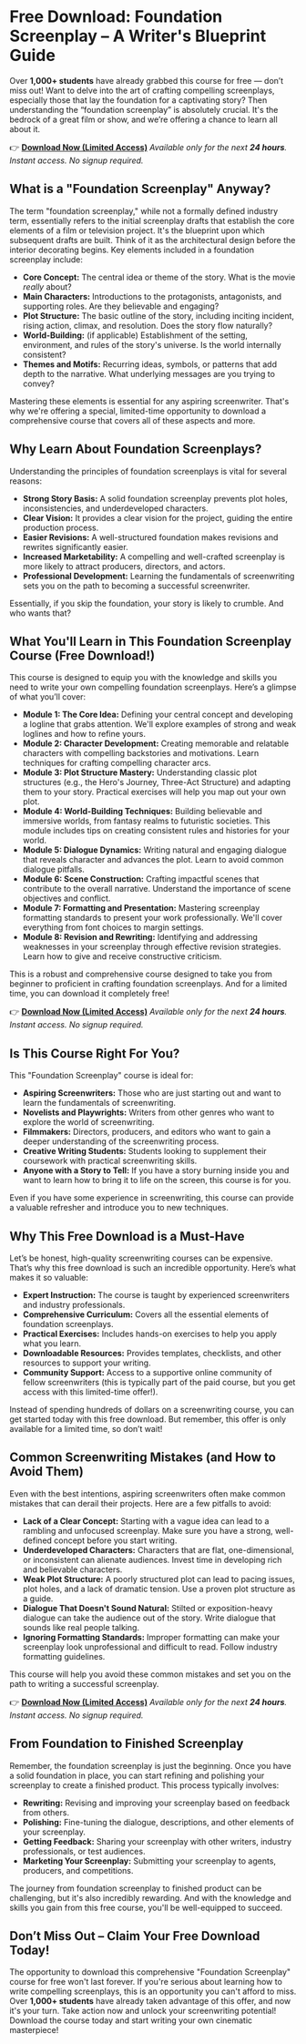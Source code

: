 # Free Download: Foundation Screenplay – A Writer's Blueprint Guide

Over **1,000+ students** have already grabbed this course for free — don’t miss out!
Want to delve into the art of crafting compelling screenplays, especially those that lay the foundation for a captivating story? Then understanding the “foundation screenplay” is absolutely crucial. It's the bedrock of a great film or show, and we’re offering a chance to learn all about it.

👉 **[Download Now (Limited Access)](https://udemywork.com/foundation-screenplay)**
_Available only for the next **24 hours**. Instant access. No signup required._

## What is a "Foundation Screenplay" Anyway?

The term "foundation screenplay," while not a formally defined industry term, essentially refers to the initial screenplay drafts that establish the core elements of a film or television project. It's the blueprint upon which subsequent drafts are built. Think of it as the architectural design before the interior decorating begins. Key elements included in a foundation screenplay include:

*   **Core Concept:** The central idea or theme of the story. What is the movie *really* about?
*   **Main Characters:** Introductions to the protagonists, antagonists, and supporting roles. Are they believable and engaging?
*   **Plot Structure:** The basic outline of the story, including inciting incident, rising action, climax, and resolution. Does the story flow naturally?
*   **World-Building:** (if applicable) Establishment of the setting, environment, and rules of the story's universe. Is the world internally consistent?
*   **Themes and Motifs:** Recurring ideas, symbols, or patterns that add depth to the narrative. What underlying messages are you trying to convey?

Mastering these elements is essential for any aspiring screenwriter. That's why we're offering a special, limited-time opportunity to download a comprehensive course that covers all of these aspects and more.

## Why Learn About Foundation Screenplays?

Understanding the principles of foundation screenplays is vital for several reasons:

*   **Strong Story Basis:** A solid foundation screenplay prevents plot holes, inconsistencies, and underdeveloped characters.
*   **Clear Vision:** It provides a clear vision for the project, guiding the entire production process.
*   **Easier Revisions:** A well-structured foundation makes revisions and rewrites significantly easier.
*   **Increased Marketability:** A compelling and well-crafted screenplay is more likely to attract producers, directors, and actors.
*   **Professional Development:** Learning the fundamentals of screenwriting sets you on the path to becoming a successful screenwriter.

Essentially, if you skip the foundation, your story is likely to crumble. And who wants that?

## What You'll Learn in This Foundation Screenplay Course (Free Download!)

This course is designed to equip you with the knowledge and skills you need to write your own compelling foundation screenplays. Here’s a glimpse of what you’ll cover:

*   **Module 1: The Core Idea:** Defining your central concept and developing a logline that grabs attention. We'll explore examples of strong and weak loglines and how to refine yours.
*   **Module 2: Character Development:** Creating memorable and relatable characters with compelling backstories and motivations. Learn techniques for crafting compelling character arcs.
*   **Module 3: Plot Structure Mastery:** Understanding classic plot structures (e.g., the Hero's Journey, Three-Act Structure) and adapting them to your story. Practical exercises will help you map out your own plot.
*   **Module 4: World-Building Techniques:** Building believable and immersive worlds, from fantasy realms to futuristic societies. This module includes tips on creating consistent rules and histories for your world.
*   **Module 5: Dialogue Dynamics:** Writing natural and engaging dialogue that reveals character and advances the plot. Learn to avoid common dialogue pitfalls.
*   **Module 6: Scene Construction:** Crafting impactful scenes that contribute to the overall narrative. Understand the importance of scene objectives and conflict.
*   **Module 7: Formatting and Presentation:** Mastering screenplay formatting standards to present your work professionally. We'll cover everything from font choices to margin settings.
*   **Module 8: Revision and Rewriting:** Identifying and addressing weaknesses in your screenplay through effective revision strategies. Learn how to give and receive constructive criticism.

This is a robust and comprehensive course designed to take you from beginner to proficient in crafting foundation screenplays. And for a limited time, you can download it completely free!

👉 **[Download Now (Limited Access)](https://udemywork.com/foundation-screenplay)**
_Available only for the next **24 hours**. Instant access. No signup required._

## Is This Course Right For You?

This "Foundation Screenplay" course is ideal for:

*   **Aspiring Screenwriters:** Those who are just starting out and want to learn the fundamentals of screenwriting.
*   **Novelists and Playwrights:** Writers from other genres who want to explore the world of screenwriting.
*   **Filmmakers:** Directors, producers, and editors who want to gain a deeper understanding of the screenwriting process.
*   **Creative Writing Students:** Students looking to supplement their coursework with practical screenwriting skills.
*   **Anyone with a Story to Tell:** If you have a story burning inside you and want to learn how to bring it to life on the screen, this course is for you.

Even if you have some experience in screenwriting, this course can provide a valuable refresher and introduce you to new techniques.

## Why This Free Download is a Must-Have

Let’s be honest, high-quality screenwriting courses can be expensive. That’s why this free download is such an incredible opportunity. Here’s what makes it so valuable:

*   **Expert Instruction:** The course is taught by experienced screenwriters and industry professionals.
*   **Comprehensive Curriculum:** Covers all the essential elements of foundation screenplays.
*   **Practical Exercises:** Includes hands-on exercises to help you apply what you learn.
*   **Downloadable Resources:** Provides templates, checklists, and other resources to support your writing.
*   **Community Support:** Access to a supportive online community of fellow screenwriters (this is typically part of the paid course, but you get access with this limited-time offer!).

Instead of spending hundreds of dollars on a screenwriting course, you can get started today with this free download. But remember, this offer is only available for a limited time, so don’t wait!

## Common Screenwriting Mistakes (and How to Avoid Them)

Even with the best intentions, aspiring screenwriters often make common mistakes that can derail their projects. Here are a few pitfalls to avoid:

*   **Lack of a Clear Concept:** Starting with a vague idea can lead to a rambling and unfocused screenplay. Make sure you have a strong, well-defined concept before you start writing.
*   **Underdeveloped Characters:** Characters that are flat, one-dimensional, or inconsistent can alienate audiences. Invest time in developing rich and believable characters.
*   **Weak Plot Structure:** A poorly structured plot can lead to pacing issues, plot holes, and a lack of dramatic tension. Use a proven plot structure as a guide.
*   **Dialogue That Doesn't Sound Natural:** Stilted or exposition-heavy dialogue can take the audience out of the story. Write dialogue that sounds like real people talking.
*   **Ignoring Formatting Standards:** Improper formatting can make your screenplay look unprofessional and difficult to read. Follow industry formatting guidelines.

This course will help you avoid these common mistakes and set you on the path to writing a successful screenplay.

👉 **[Download Now (Limited Access)](https://udemywork.com/foundation-screenplay)**
_Available only for the next **24 hours**. Instant access. No signup required._

## From Foundation to Finished Screenplay

Remember, the foundation screenplay is just the beginning. Once you have a solid foundation in place, you can start refining and polishing your screenplay to create a finished product. This process typically involves:

*   **Rewriting:** Revising and improving your screenplay based on feedback from others.
*   **Polishing:** Fine-tuning the dialogue, descriptions, and other elements of your screenplay.
*   **Getting Feedback:** Sharing your screenplay with other writers, industry professionals, or test audiences.
*   **Marketing Your Screenplay:** Submitting your screenplay to agents, producers, and competitions.

The journey from foundation screenplay to finished product can be challenging, but it's also incredibly rewarding. And with the knowledge and skills you gain from this free course, you'll be well-equipped to succeed.

## Don’t Miss Out – Claim Your Free Download Today!

The opportunity to download this comprehensive "Foundation Screenplay" course for free won't last forever. If you're serious about learning how to write compelling screenplays, this is an opportunity you can't afford to miss. Over **1,000+ students** have already taken advantage of this offer, and now it's your turn. Take action now and unlock your screenwriting potential! Download the course today and start writing your own cinematic masterpiece!
